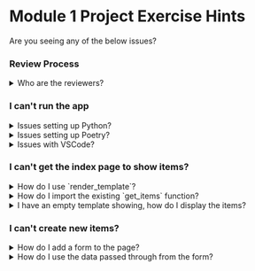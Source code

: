 # Module 1 Project Exercise Hints

Are you seeing any of the below issues?

### Review Process

<details markdown="1">
<summary markdown="1">
Who are the reviewers?
</summary>

Please add the following Github users as collaborators:
* Stephen Shaw (`aeone`)
* Alex Jones (`Jonesey13`)
* Hugh Emerson (`hugh-emerson`)
* Jack Mead (`JackMead`)
* Ben Ramchandani (`BenRamchandani`)
* Josh Powell (`JoshAdamPowell`)
* Andrew Huang (`AndrewYHuang`)
* `CorndelExcellence`
* `CorndelWithSoftwireDevOps`

If you're using GitLab instead, then please add the following and assign them "Maintainer" permissions:
* Stephen Shaw (`aeone`)
* Alex Jones (`Jonesey13`)
* Hugh Emerson (`hugh-emerson`)
* Jack Mead (`JackMead`)
* Ben Ramchandani (`Ben.Ramchandani`)
* Josh Powell (`JoshAdamPowell`)
* Andrew Huang (`AndrewYHuang`)
</details>

### I can't run the app

<details markdown="1">
<summary markdown="1">
Issues setting up Python?
</summary>

Try following the guide to installing Python on [the Python Intro repository](https://github.com/CorndelWithSoftwire/DevOps-Course-Python-Intro)
</details>

<details markdown="1"><summary markdown="1">Issues setting up Poetry?
</summary>

The course starter repo should contain advice on installing Poetry, or you can follow the [official Poetry docs](https://python-poetry.org/docs/#installation).
This should install and configure Poetry - try closing down any terminals you have open, and when you open a fresh one the command `poetry --version` should print out a version number something like:
```
Poetry version 1.1.7
```
If it does, congratulations - it looks like Poetry is installed correctly! If you're still having issues, you might want to look at [the Poetry FAQs](Tools/poetry.md).

If it states something like `poetry: command not found` then it looks like that hasn't quite installed correctly. The first thing we should do is check if the file appears to have downloaded correctly - it should have created a `.poetry` folder in your user area. E.g. on Windows, look at "C:\\Users\\\<YourName\>" and see if the `.poetry` folder exists (making sure you can see hidden folders!) - if it does click into it, then into the `bin` folder and check that a file exists there called `poetry`. On a Mac, follow the same process but starting in your user area (e.g. `/Users/\<YourName\>).

If that file is missing, then it looks like the Poetry installation script didn't work as expected. You could try re-running that and seeing if there are any hints or errors in the output, or alternatively reach out to a tutor who will be able to help debug further.

If the file is present, then it's probably just missing from your PATH environment variable - a user setting that helps the terminal know what programs are available to run. You'll want to add the "bin" folder to your path, e.g. "C:\\Users\\\<YourName\>\\.poetry\\bin" or "/Users/\<YourName\>/.poetry/bin" depending on whether you're on Windows/Mac respectively
* On Windows, [see this guide for adding a folder to your PATH](https://www.architectryan.com/2018/03/17/add-to-the-path-on-windows-10/)
* On Mac, [see this guide for adding a folder to your PATH](https://wpbeaches.com/how-to-add-to-the-shell-path-in-macos-using-terminal/)

</details>

<details markdown="1">
<summary markdown="1">
Issues with VSCode?
</summary>

See [our VSCode docs](Tools/VSCode.md) for more information regarding setting it up generally, or [watch our video](https://nextcloud.softwire.com/index.php/s/xDNY7TDe4wxMg9s) for more advice on setting up VSCode explicitly for the project exercise project.
</details>

### I can't get the index page to show items?

<details markdown="1">
<summary markdown="1">
How do I use `render_template`?
</summary>

`render_template` is Flask's solution for building & returning the correct HTML to a users request. You can see an [example of using it in Flask's documentation](https://flask.palletsprojects.com/en/1.1.x/quickstart/#rendering-templates). The first argument it takes is the relative filepath of the template file from your templates folder - if you were trying to reference a template under `templates/home/my_homepage.html` then you'd pass in "home/my_homepage". Using just the name of your homepage template, can you get your app to show an empty index page? (Don't forget that you'll need to import the function from Flask!)

Any other arguments passed into the `render_template` function will be made available to Jinja when building the HTML. So e.g. from the Flask example:
```python
@app.route('/hello/<name>')
def hello(name=None):
    return render_template('hello.html', your_name=name)
```

The value of the name passed in as part of the route will be available in the template under the name `your_name`:
```html
<div>Hello there {{ your_name }}</div>
```

Note that the key for that argument (in this case, `your_name`) can be (almost) anything you choose - it's just how you'll refer to that variable in the template. It's common to have it match the variable name being passed in (e.g. `render_template('hello.html', name=name)`).
</details>

<details markdown="1">
<summary markdown="1">
How do I import the existing `get_items` function?
</summary>

Take a look at how the project currently imports the `Config` class that's available in the `flask_config.py` file. We can follow a similar structure to import functions, e.g. `from todo_app.data.session_items import get_items`.

If you then wanted to import another function from the same file, we could just add it on the end of that line, separated by a comma:
`from todo_app.data.session_items import get_items, another_function`
</details>

<details markdown="1">
<summary markdown="1">
I have an empty template showing, how do I display the items?
</summary>

You'll see a hint for where you might put that code in the index template. You're adding that code inside a `<uL>` tag - which represents an "unordered list" - a list of bullet points. [The W3Schools docs](https://www.w3schools.com/tags/tag_ul.asp) can tell us more, and show how we can add list items (`<li>`).

Don't forget we can use Jinja to access variables passed through by `render_template` - it might be worth checking out their [For Loop syntax](https://jinja.palletsprojects.com/en/3.0.x/templates/#for)
</details>

### I can't create new items?

<details markdown="1">
<summary markdown="1">
How do I add a form to the page?
</summary>

The example form below submits the users first & last names:
```html
<form action="/route" method="POST">
  <label for="fname">First name:</label><br>
  <input type="text" id="fname" name="fname" value="John"><br>
  <label for="lname">Last name:</label><br>
  <input type="text" id="lname" name="lname" value="Doe"><br><br>
  <input type="submit" value="Submit">
</form>
```

Note that the form has:
* An action - the route that this form is supposed to trigger
* A method - the HTTP method that should be used. GET or POST are the only supported options
* Inputs - in this case of type "text" to allow the user to enter text
  * These each have an "id" (to identify them in the HTML) and a "name" (to identify the fields that are submitted)
* Labels - these are text to describe what should be placed in a corresponding input - note that they are semantically linked with the "for" field to match an input's corresponding "id" field
* A way to submit it - in this case an input of type "submit", but optionally a button of type "submit" would also work

For further info, take a look at [W3Schools' page on forms](https://www.w3schools.com/html/html_forms.asp)
</details>

<details markdown="1">
<summary markdown="1">
How do I use the data passed through from the form?
</summary>

If you import the `request` module from Flask, `request.form` will allow you to access a dictionary of values that were passed through in a form. You can [see the docs for that here](https://flask.palletsprojects.com/en/2.0.x/api/#flask.Request.form) or there's a simple example of using that below:

```python
from flask import Flask, request # other dependencies

# define app, set up index etc.

@app.route("/receive_form", methods=["POST"])
def receive_form():
    form_value = request.form["my-named-input"]
    # Do something with that value
```

If you're having issues with that, it's worth checking:
* Is that route being hit at all? You could try adding a breakpoint or a print statement to check if `receive_form` is being triggered. If not:
  * Is the form's [action attribute](https://www.w3schools.com/tags/att_form_action.asp) pointing to the right route?
  * Have you set the form's [method attribute](https://www.w3schools.com/tags/att_form_method.asp) to match the route?
* If the route's hit but the value doesn't seem to be there, have you got a naming mismatch? E.g. if you print or inspect the `request.form` value - does it have anything in it?
  * Note that you'll need to specify the [input's name attribute](https://www.w3schools.com/tags/att_input_name.asp)
</details>
